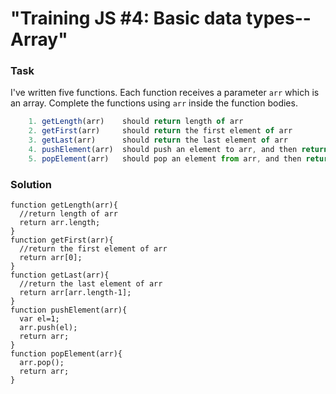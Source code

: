 # "Training JS #4: Basic data types--Array" #


### Task

>
I've written five functions. Each function receives a parameter `arr` which is an array. Complete the functions using `arr` inside the function bodies.
```javascript
    1. getLength(arr)    should return length of arr
    2. getFirst(arr)     should return the first element of arr
    3. getLast(arr)      should return the last element of arr
    4. pushElement(arr)  should push an element to arr, and then return arr
    5. popElement(arr)   should pop an element from arr, and then return arr
```
>

### Solution

```
function getLength(arr){
  //return length of arr
  return arr.length;
}
function getFirst(arr){
  //return the first element of arr
  return arr[0];
}
function getLast(arr){
  //return the last element of arr
  return arr[arr.length-1];
}
function pushElement(arr){
  var el=1;
  arr.push(el); 
  return arr;
}
function popElement(arr){
  arr.pop();  
  return arr;
}
```
